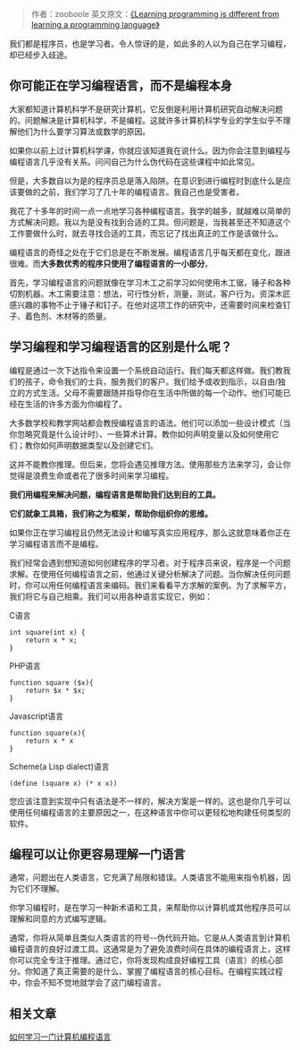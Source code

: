 > 作者：zooboole
英文原文：[《Learning programming is different from learning a programming language》](https://phpocean.com/blog/article/learning-programming-is-different-from-learning-a-programming-language/80)  

我们都是程序员，也是学习者。令人惊讶的是，如此多的人以为自己在学习编程，却已经步入歧途。

## 你可能正在学习编程语言，而不是编程本身

大家都知道计算机科学不是研究计算机，它反倒是利用计算机研究自动解决问题的。问题解决是计算机科学，不是编程。这就许多计算机科学专业的学生似乎不理解他们为什么要学习算法或数学的原因。

如果你以前上过计算机科学课，你就应该知道我在说什么。因为你会注意到编程与编程语言几乎没有关系。问问自己为什么伪代码在这些课程中如此常见。

但是，大多数自以为是的程序员总是落入陷阱。在意识到进行编程时到底什么是应该要做的之前，我们学习了几十年的编程语言。我自己也是受害者。

我花了十多年的时间一点一点地学习各种编程语言。我学的越多，就越难以简单的方式解决问题。我以为是没有找到合适的工具。但问题是，当我甚至还不知道这个工作要做什么时，就去寻找合适的工具，而忘记了找出真正的工作是该做什么。

编程语言的奇怪之处在于它们总是在不断发展。编程语言几乎每天都在变化，跟进很难。而**大多数优秀的程序只使用了编程语言的一小部分**。

首先，学习编程语言的问题就像在学习木工之前学习如何使用木工锯，锤子和各种切割机器。木工需要注意：想法，可行性分析，测量，测试，客户行为。资深木匠感兴趣的事物不止于锤子和钉子。在他对这项工作的研究中，还需要时间来检查钉子、着色剂、木材等的质量。

## 学习编程和学习编程语言的区别是什么呢？

编程是通过一次下达指令来设置一个系统自动运行。我们每天都这样做。我们教我们的孩子，命令我们的士兵，服务我们的客户。我们给予或收到指示，以自由/独立的方式生活。父母不需要跟随并指导你在生活中所做的每一个动作。他们可能已经在生活的许多方面为你编程了。

大多数学校和教学网站都会教授编程语言的语法。他们可以添加一些设计模式（当你忽略究竟是什么设计时）、一些算术计算。教你如何声明变量以及如何使用它们；教你如何声明数据类型以及创建它们。

这并不能教你推理。但后来，您将会遇见推理方法。使用那些方法来学习，会让你觉得是浪费生命或者花了很多时间来学习编程。

**我们用编程来解决问题，编程语言是帮助我们达到目的工具。**

**它们就象工具箱，我们称之为框架，帮助你组织你的思维。**

如果你正在学习编程且仍然无法设计和编写真实应用程序，那么这就意味着你正在学习编程语言而不是编程。

我们经常会遇到想知道如何创建程序的学习者。对于程序员来说，程序是一个问题求解。在使用任何编程语言之前，他通过关键分析解决了问题。当你解决任何问题时，你可以用任何编程语言来编码。我们来看看平方求解的案例。为了求解平方，我们将它与自己相乘。我们可以用各种语言实现它，例如：

C语言
```
int square(int x) {
    return x * x;
}
```

PHP语言
```
function square ($x){
    return $x * $x;
}
```

Javascript语言
```
function square(x){
    return x * x
}
```

Scheme(a Lisp dialect)语言
```
(define (square x) (* x x))
```

您应该注意到实现中只有语法是不一样的，解决方案是一样的。这也是你几乎可以使用任何编程语言的主要原因之一，在这种语言中你可以更轻松地构建任何类型的软件。

## 编程可以让你更容易理解一门语言

通常，问题出在人类语言，它充满了局限和错误。人类语言不能用来指令机器，因为它们不理解。

你学习编程时，是在学习一种新术语和工具，来帮助你以计算机或其他程序员可以理解和同意的方式编写逻辑。

通常，你将从简单且类似人类语言的符号--伪代码开始。它是从人类语言到计算机编程语言的良好过渡工具。这通常是为了避免浪费时间在具体的编程语言上，这样你可以完全专注于推理。通过它，你将发现构成良好编程工具（语言）的核心部分。你知道了真正需要的是什么、掌握了编程语言的核心目标。在编程实践过程中，你会不知不觉地就学会了这门编程语言。

## 相关文章

[如何学习一门计算机编程语言](https://segmentfault.com/a/1190000016960085)
